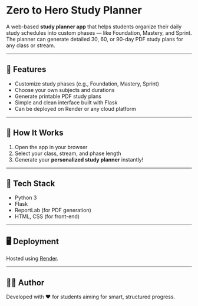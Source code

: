 # Zero to Hero Study Planner

A web-based **study planner app** that helps students organize their daily study schedules into custom phases — like Foundation, Mastery, and Sprint.  
The planner can generate detailed 30, 60, or 90-day PDF study plans for any class or stream.

---

## 🌟 Features
- Customize study phases (e.g., Foundation, Mastery, Sprint)
- Choose your own subjects and durations
- Generate printable PDF study plans
- Simple and clean interface built with Flask
- Can be deployed on Render or any cloud platform

---

## 🧠 How It Works
1. Open the app in your browser  
2. Select your class, stream, and phase length  
3. Generate your **personalized study planner** instantly!  

---

## 🚀 Tech Stack
- Python 3  
- Flask  
- ReportLab (for PDF generation)  
- HTML, CSS (for front-end)

---

## 🖥️ Deployment
Hosted using [Render](https://render.com).

---

## 🧑‍💻 Author
Developed with ❤️ for students aiming for smart, structured progress.
